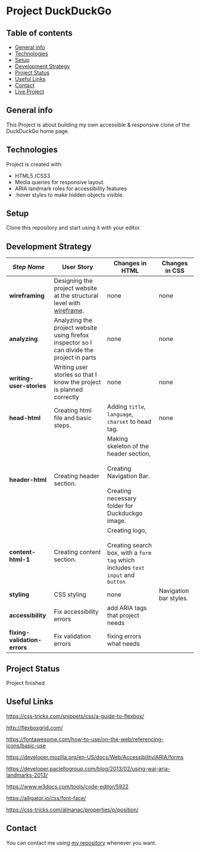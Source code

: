 
# Project DuckDuckGo

## Table of contents
* [General info](#general-info)
* [Technologies](#technologies)
* [Setup](#setup)
* [Development Strategy](#development-strategy)
* [Project Status](#project-status)
* [Useful Links](#useful-links)
* [Contact](#contact)
* [Live Project](https://mesutbe.github.io/duck-duck-clone/)

## General info

This Project is about building my own accessible & responsive clone of the DuckDuckGo home page.
	
## Technologies
Project is created with:
* HTML5 /CSS3
* Media queries for responsive layout.
* ARIA landmark roles for accessibility features
* :hover styles to make hidden objects visible.

## Setup
Clone this repository and start using it with your editor.

## Development Strategy
| _Step Name_ | User Story | Changes in HTML | Changes in CSS |
| --- | --- | --- | --- |
| __wireframing__ | Designing the project website  at the structural level with [wireframe](https://wireframe.cc/RKPcww). | none | none |
| __analyzing__ | Analyzing the project website using firefox inspector so I can divide the project in parts | none | none |
| __writing-user-stories__ | Writing user stories so that I know the project is planned correctly | none | none |
| __head-html__ | Creating html file and basic steps. | Adding `title`, `language`, `charset` to head tag. | none |
| __header-html__ | Creating header section. | Making skeleton of the header section, <br> <br>Creating Navigation Bar.<br> <br>Creating necessary folder for Duckduckgo image. |
| __content-html-1__ | Creating content section. | Creating logo, <br> <br>Creating search box, with a `form tag` which includes `text input` and `button` |
| __styling__ | CSS styling | none | Navigation bar styles.  |
| __accessibility__ | Fix accessibility errors | add ARIA tags that project needs |
| __fixing-validation-errors__ | Fix validation errors | fixing errors what needs |

## Project Status
Project finished

## Useful Links
https://css-tricks.com/snippets/css/a-guide-to-flexbox/

http://flexboxgrid.com/

https://fontawesome.com/how-to-use/on-the-web/referencing-icons/basic-use

https://developer.mozilla.org/en-US/docs/Web/Accessibility/ARIA/forms

https://developer.paciellogroup.com/blog/2013/02/using-wai-aria-landmarks-2013/

https://www.w3docs.com/tools/code-editor/5922

https://alligator.io/css/font-face/

https://css-tricks.com/almanac/properties/p/position/

## Contact

You can contact me using [my repository](https://mesutbe.github.io/) whenever you want.
